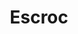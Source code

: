 ---
title: "Escroc"
annee: 2011

videos:
 - nom: Lonesome Troubadour
   url: C9n-5-_7hT4
 - nom: Abesses
   url: J-6sk8rOpOs
 - nom: Saoul
   url: xyvzFTIYGt4

streaming:
 - nom: iTunes
   url: https://itunes.apple.com/fr/album/escroc/id362076435
 - nom: Deezer
   url: http://www.deezer.com/fr/album/696448
 - nom: spotify
   url: https://soundcloud.com/arnold-music-2/sets/escroc

musiciens:
 - Jérémie Arnold
 - Hadrien Bériot
 - Hugo Zanghi
 - Félix Foucart
 - Paul Amboise
 - Benjamin Dimerman

Invités :
 - Johannes Le Pennec

Le son :
 - Camille Ballon “Tom Fire“
 - Benjamin Joubert
---